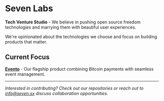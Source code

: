 # Seven Labs

**Tech Venture Studio** - We believe in pushing open source freedom technologies and marrying them with beautiful user experiences.

We're opinionated about the technologies we choose and focus on building products that matter.

## Current Focus

**[Evento](https://github.com/sevenlabs/evento-client)** - Our flagship product combining Bitcoin payments with seamless event management.

---

*Interested in contributing? Check out our repositories or reach out to [info@seven.sx](mailto:info@seven.sx) discuss collaboration opportunities.*
